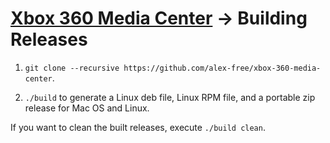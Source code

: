 # [Xbox 360 Media Center](readme.md) -> Building Releases

1) `git clone --recursive https://github.com/alex-free/xbox-360-media-center`.

2) `./build` to generate a Linux deb file, Linux RPM file, and a portable zip release for Mac OS and Linux.

If you want to clean the built releases, execute `./build clean`.
